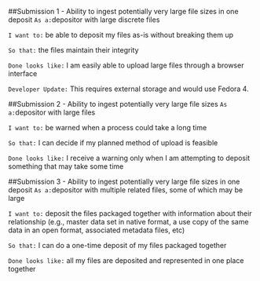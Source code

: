 ##Submission 1 - Ability to ingest potentially very large file sizes in one deposit
`As a:`depositor with large discrete files

`I want to:` be able to deposit my files as-is without breaking them up

`So that:` the files maintain their integrity

`Done looks like:` I am easily able to upload large files through a browser interface

`Developer Update:` This requires external storage and would use Fedora 4.
	
##Submission 2 - Ability to ingest potentially very large file sizes
`As a:`depositor with large files

`I want to:` be warned when a process could take a long time

`So that:` I can decide if my planned method of upload is feasible

`Done looks like:` I receive a warning only when I am attempting to deposit something that may take some time

##Submission 3 - Ability to ingest potentially very large file sizes in one deposit
`As a:`depositor with multiple related files, some of which may be large

`I want to:` deposit the files packaged together with information about their relationship (e.g., master data set in native format, a use copy of the same data in an open format, associated metadata files, etc)

`So that:` I can do a one-time deposit of my files packaged together

`Done looks like:` all my files are deposited and represented in one place together


